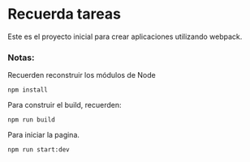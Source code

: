 # Recuerda tareas

Este es el proyecto inicial para crear aplicaciones utilizando webpack.

### Notas:
Recuerden reconstruir los módulos de Node
```
npm install
```

Para construir el build, recuerden:
```
npm run build
```

Para iniciar la pagina.
```
npm run start:dev
```


